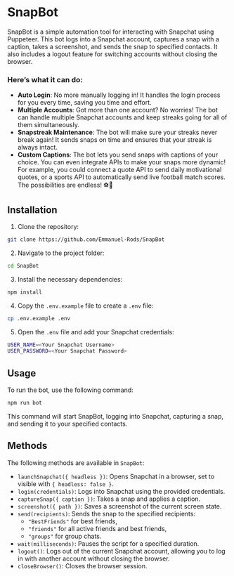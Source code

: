 # SnapBot
SnapBot is a simple automation tool for interacting with Snapchat using Puppeteer. This bot logs into a Snapchat account, captures a snap with a caption, takes a screenshot, and sends the snap to specified contacts. It also includes a logout feature for switching accounts without closing the browser. 

### Here’s what it can do:

- **Auto Login**: No more manually logging in! It handles the login process for you every time, saving you time and effort.
- **Multiple Accounts**: Got more than one account? No worries! The bot can handle multiple Snapchat accounts and keep streaks going for all of them simultaneously.
- **Snapstreak Maintenance**: The bot will make sure your streaks never break again! It sends snaps on time and ensures that your streak is always intact.
- **Custom Captions**: The bot lets you send snaps with captions of your choice. You can even integrate APIs to make your snaps more dynamic! For example, you could connect a quote API to send daily motivational quotes, or a sports API to automatically send live football match scores. The possibilities are endless! ⚽📜



## Installation
1. Clone the repository:
 ```bash
 git clone https://github.com/Emmanuel-Rods/SnapBot
 ```
2. Navigate to the project folder:
```bash
cd SnapBot
```
3. Install the necessary dependencies:
```bash
npm install
```
4. Copy the `.env.example` file to create a `.env` file:
```bash
cp .env.example .env
```
5. Open the `.env` file and add your Snapchat credentials:
```bash 
USER_NAME=<Your Snapchat Username>
USER_PASSWORD=<Your Snapchat Password>
```
## Usage

To run the bot, use the following command:
```bash
npm run bot
```
This command will start SnapBot, logging into Snapchat, capturing a snap, and sending it to your specified contacts.

## Methods

The following methods are available in `SnapBot`:

-   `launchSnapchat({ headless })`: Opens Snapchat in a browser, set to visible with `{ headless: false }`.
-   `login(credentials)`: Logs into Snapchat using the provided credentials.
-   `captureSnap({ caption })`: Takes a snap and applies a caption.
-   `screenshot({ path })`: Saves a screenshot of the current screen state.
-   `send(recipients)`: Sends the snap to the specified recipients:
    -   `"BestFriends"` for best friends,
    -   `"friends"` for all active friends and best friends,
    -   `"groups"` for group chats.
-   `wait(milliseconds)`: Pauses the script for a specified duration.
-   `logout()`: Logs out of the current Snapchat account, allowing you to log in with another account without closing the browser.
-   `closeBrowser()`: Closes the browser session.
